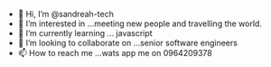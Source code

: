 - 👋 Hi, I’m @sandreah-tech
- 👀 I’m interested in ...meeting new people and travelling the world.
- 🌱 I’m currently learning ... javascript
- 💞️ I’m looking to collaborate on ...senior software engineers
- 📫 How to reach me ...wats app me on 0964209378

<!---
sandreah-tech/sandreah-tech is a ✨ special ✨ repository because its `README.md` (this file) appears on your GitHub profile.
You can click the Preview link to take a look at your changes.
--->
